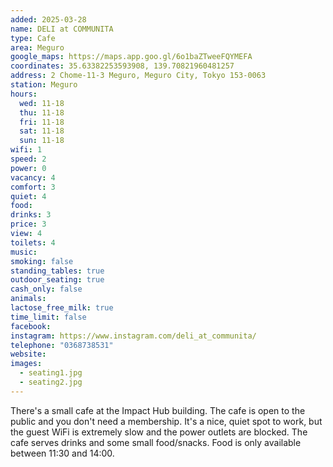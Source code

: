 ```yaml
---
added: 2025-03-28
name: DELI at COMMUNITA
type: Cafe
area: Meguro
google_maps: https://maps.app.goo.gl/6o1baZTweeFQYMEFA
coordinates: 35.63382253593908, 139.70821960481257
address: 2 Chome-11-3 Meguro, Meguro City, Tokyo 153-0063
station: Meguro
hours:
  wed: 11-18
  thu: 11-18
  fri: 11-18
  sat: 11-18
  sun: 11-18
wifi: 1
speed: 2
power: 0
vacancy: 4
comfort: 3
quiet: 4
food: 
drinks: 3
price: 3
view: 4
toilets: 4
music: 
smoking: false
standing_tables: true
outdoor_seating: true
cash_only: false
animals: 
lactose_free_milk: true
time_limit: false
facebook: 
instagram: https://www.instagram.com/deli_at_communita/
telephone: "0368738531"
website: 
images:
  - seating1.jpg
  - seating2.jpg
---
```


There's a small cafe at the Impact Hub building. The cafe is open to the public and you don't need a membership. It's a nice, quiet spot to work, but the guest WiFi is extremely slow and the power outlets are blocked. The cafe serves drinks and some small food/snacks. Food is only available between 11:30 and 14:00.
